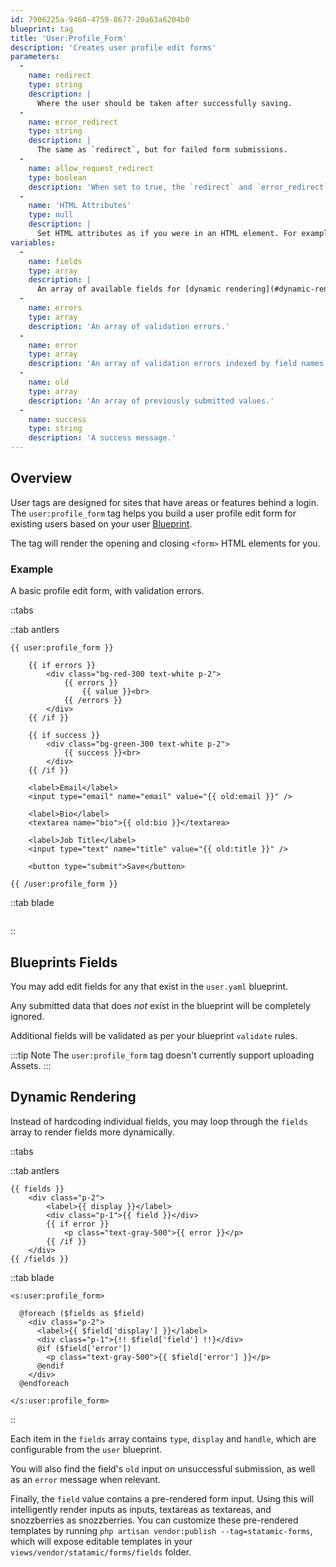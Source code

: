 ```yaml
---
id: 7906225a-9460-4759-8677-20a63a6204b0
blueprint: tag
title: 'User:Profile_Form'
description: 'Creates user profile edit forms'
parameters:
  -
    name: redirect
    type: string
    description: |
      Where the user should be taken after successfully saving.
  -
    name: error_redirect
    type: string
    description: |
      The same as `redirect`, but for failed form submissions.
  -
    name: allow_request_redirect
    type: boolean
    description: 'When set to true, the `redirect` and `error_redirect` parameters will get overridden by `redirect` and `error_redirect` query parameters in the URL.'
  -
    name: 'HTML Attributes'
    type: null
    description: |
      Set HTML attributes as if you were in an HTML element. For example, `class="required" id="profile-form"`.
variables:
  -
    name: fields
    type: array
    description: |
      An array of available fields for [dynamic rendering](#dynamic-rendering).
  -
    name: errors
    type: array
    description: 'An array of validation errors.'
  -
    name: error
    type: array
    description: 'An array of validation errors indexed by field names. Suitable for targeting fields. eg. `{{ error:email }}`'
  -
    name: old
    type: array
    description: 'An array of previously submitted values.'
  -
    name: success
    type: string
    description: 'A success message.'
---
```

## Overview

User tags are designed for sites that have areas or features behind a login. The `user:profile_form` tag helps you build a user profile edit form for existing users based on your user [Blueprint](/blueprints).

The tag will render the opening and closing `<form>` HTML elements for you.

### Example

A basic profile edit form, with validation errors.

::tabs

::tab antlers
```antlers
{{ user:profile_form }}

    {{ if errors }}
        <div class="bg-red-300 text-white p-2">
            {{ errors }}
                {{ value }}<br>
            {{ /errors }}
        </div>
    {{ /if }}

    {{ if success }}
        <div class="bg-green-300 text-white p-2">
            {{ success }}<br>
        </div>
    {{ /if }}

    <label>Email</label>
    <input type="email" name="email" value="{{ old:email }}" />

    <label>Bio</label>
    <textarea name="bio">{{ old:bio }}</textarea>

    <label>Job Title</label>
    <input type="text" name="title" value="{{ old:title }}" />

    <button type="submit">Save</button>

{{ /user:profile_form }}
```
::tab blade
```blade

```
::

## Blueprints Fields

You may add edit fields for any that exist in the `user.yaml` blueprint.

Any submitted data that does _not_ exist in the blueprint will be completely ignored.

Additional fields will be validated as per your blueprint `validate` rules.

:::tip Note
The `user:profile_form` tag doesn't currently support uploading Assets.
:::

## Dynamic Rendering

Instead of hardcoding individual fields, you may loop through the `fields` array to render fields more dynamically.


::tabs

::tab antlers
```antlers
{{ fields }}
    <div class="p-2">
        <label>{{ display }}</label>
        <div class="p-1">{{ field }}</div>
        {{ if error }}
            <p class="text-gray-500">{{ error }}</p>
        {{ /if }}
    </div>
{{ /fields }}
```
::tab blade
```blade
<s:user:profile_form>

  @foreach ($fields as $field)
    <div class="p-2">
      <label>{{ $field['display'] }}</label>
      <div class="p-1">{!! $field['field'] !!}</div>
      @if ($field['error'])
        <p class="text-gray-500">{{ $field['error'] }}</p>
      @endif
    </div>
  @endforeach

</s:user:profile_form>
```
::

Each item in the `fields` array contains `type`, `display` and `handle`, which are configurable from the `user` blueprint.

You will also find the field's `old` input on unsuccessful submission, as well as an `error` message when relevant.

Finally, the `field` value contains a pre-rendered form input.  Using this will intelligently render inputs as inputs, textareas as textareas, and snozzberries as snozzberries.  You can customize these pre-rendered templates by running `php artisan vendor:publish --tag=statamic-forms`, which will expose editable templates in your `views/vendor/statamic/forms/fields` folder.

